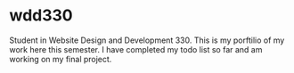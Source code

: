 # wdd330
Student in Website Design and Development 330.
This is my porftilio of my work here this semester.
I have completed my todo list so far and am working on my final project.